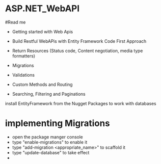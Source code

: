 # ASP.NET_WebAPI

#Read me

- Getting started with Web Apis
- Build Restful WebAPis with Entity Framework Code First Approach
- Return Resources (Status code, Content negotiation, media type formatters)

- Migrations
- Validations
- Custom Methods and Routing
- Searching, Filtering and Paginations

install EntityFramework from the Nugget Packages to work with databases


# implementing Migrations
- open the package manger console
- type "enable-migrations" to enable it
- type "add-migration <appropriate_name>" to scaffold it
- type "update-database" to take effect
- 
